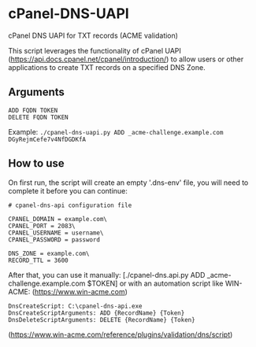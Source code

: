 # cPanel-DNS-UAPI
cPanel DNS UAPI for TXT records (ACME validation)

This script leverages the functionality of cPanel UAPI (https://api.docs.cpanel.net/cpanel/introduction/) to allow users or other applications to create TXT records on a specified DNS Zone.

## Arguments
```
ADD FQDN TOKEN
DELETE FQDN TOKEN
```

Example: ```./cpanel-dns-uapi.py ADD _acme-challenge.example.com DGyRejmCefe7v4NfDGDKfA```

## How to use
On first run, the script will create an empty '.dns-env' file, you will need to complete it before you can continue:
```
# cpanel-dns-api configuration file

CPANEL_DOMAIN = example.com\
CPANEL_PORT = 2083\
CPANEL_USERNAME = username\
CPANEL_PASSWORD = password

DNS_ZONE = example.com\
RECORD_TTL = 3600
```

After that, you can use it manually: [./cpanel-dns.api.py ADD _acme-challenge.example.com $TOKEN] or with an automation script like WIN-ACME: (https://www.win-acme.com)
```
DnsCreateScript: C:\cpanel-dns-api.exe
DnsCreateScriptArguments: ADD {RecordName} {Token}
DnsDeleteScriptArguments: DELETE {RecordName} {Token}
```
(https://www.win-acme.com/reference/plugins/validation/dns/script)
